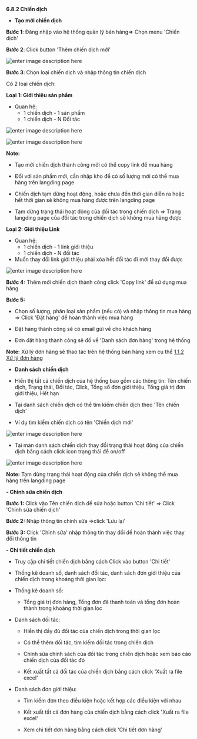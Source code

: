 
**6.8.2 Chiến dịch**

- **Tạo mới chiến dịch**

**Bước 1**: Đăng nhập vào hệ thống quản lý bán hàng=> Chọn menu 'Chiến dịch'

**Bước 2**: Click button 'Thêm chiến dịch mới'

![enter image description here](https://static8.muarecdn.com/original/muare/images/2021/08/31/6069493_screenshot-7.png)

  
**Bước 3**: Chọn loại chiến dịch và nhập thông tin chiến dịch

Có 2 loại chiến dịch: 

**Loại 1: Giới thiệu sản phẩm**

 - Quan hệ: 
   - 1 chiến dịch - 1 sản phẩm
   - 1 chiến dịch - N Đối tác
 

![enter image description here](https://static8.muarecdn.com/original/muare/images/2021/09/01/6071063_screenshot-38.png)

![enter image description here](https://static8.muarecdn.com/original/muare/images/2021/09/01/6071079_screenshot-39.png)

**Note:**

- Tạo mới chiến dịch thành  công mới có thể copy link để mua hàng

- Đối với sản phẩm mới, cần nhập kho để có số lượng mới có thể mua hàng trên langding page

- Chiến dịch tạm dừng hoạt động, hoặc chưa đến thời gian diễn ra hoặc hết thời gian sẽ không mua hàng được trên langding page

- Tạm dừng trạng thái hoạt động của đối tác trong chiến dịch => Trang langding page của đối tác trong chiến dịch sẽ không mua hàng được


**Loại 2: Giới thiệu Link**

- Quan hệ:
  -  1 chiến dịch - 1 link giới thiệu
  - 1 chiến dịch - N đối tác 
- Muốn thay đổi link giới thiệu phải xóa hết đối tác đi mới thay đổi được


![enter image description here](https://static8.muarecdn.com/original/muare/images/2021/09/01/6071091_screenshot-40.png)



**Bước 4:** Thêm mới chiến dịch thành công click 'Copy link' để sử dụng mua hàng

**Bước 5:** 
- Chọn số lượng, phân loại sản phẩm (nếu có) và nhập thông tin mua hàng => Click 'Đặt hàng' để hoàn thành việc mua hàng 

- Đặt hàng thành công sẽ có email gửi về cho khách hàng 

- Đơn đặt hàng thành công sẽ đổ về 'Danh sách đơn hàng' trong hệ thống 

**Note:** Xử lý đơn hàng sẽ thao tác trên hệ thống bán hàng xem cụ thể [1.1.2 Xử lý đơn hàng](http://localhost:3000/#/eshop/taodonhangtrenhethong)


- **Danh sách chiến dịch**

-  Hiển thị tất cả chiến dịch của hệ thống bao gồm các thông tin: Tên chiến dịch, Trạng thái, Đối tác, Click, Tổng số đơn giới thiệu, Tổng giá trị đơn giới thiệu, Hết hạn
 
  - Tại danh sách chiến dịch có thể tìm kiếm chiến dịch theo 'Tên chiến dịch' 
   
   - Ví dụ tìm kiếm chiến dịch có tên 'Chiến dịch mới'

![enter image description here](https://static8.muarecdn.com/original/muare/images/2021/08/31/6069762_screenshot-9.png)

   - Tại màn danh sách chiến dịch thay đổi trạng thái hoạt động của chiến dịch bằng cách click icon trạng thái để on/off
   
   ![enter image description here](https://static8.muarecdn.com/original/muare/images/2021/08/31/6069764_screenshot-10.png)

**Note:** Tạm dừng trạng thái hoạt động của chiến dịch sẽ không thể mua hàng trên langding page

**- Chỉnh sửa chiến dịch**

**Bước 1:** Click vào Tên chiến dịch để sửa hoặc button 'Chi tiết' => Click 'Chỉnh sửa chiến dịch'



**Bước 2:** Nhập thông tin chỉnh sửa =>click 'Lưu lại'



**Bước 3:** Click 'Chỉnh sửa' nhập thông tin thay đổi để hoàn thành việc thay đổi thông tin
 


**- Chi tiết chiến dịch**

- Truy cập chi tiết chiến dịch bằng cách Click vào button 'Chi tiết' 

- Thống kê doanh số, danh sách đối tác, danh sách đơn giới thiệu của chiến dịch trong khoảng thời gian lọc:

- Thống kê doanh số: 
     
    + Tổng giá trị đơn hàng, Tổng đơn đã thanh toán và tổng đơn hoàn thành trong khoảng thời gian lọc
    
- Danh sách đối tác:

      
     + Hiển thị đầy đủ đối tác của chiến dịch trong thời gian lọc
	 
     
     + Có thể thêm đối tác, tìm kiếm đối tác trong chiến dịch
	 
     + Chỉnh sửa chính sách của đối tác trong chiến dịch hoặc xem báo cáo chiến dịch của đối tác đó 
     
     + Kết xuất tất cả đối tác của chiến dịch bằng cách click 'Xuất ra file excel'

- Danh sách đơn giới thiệu: 

     + Tìm kiếm đơn theo điều kiện hoặc kết hợp các điều kiện với nhau
     
     + Kết xuất tất cả đơn hàng của chiến dịch bằng cách click 'Xuất ra file excel'

     + Xem chi tiết đơn hàng bằng cách click 'Chi tiết đơn hàng'

 
 
